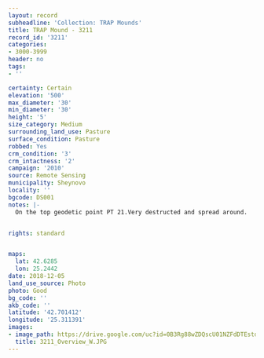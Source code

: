 ```yaml
---
layout: record
subheadline: 'Collection: TRAP Mounds'
title: TRAP Mound - 3211
record_id: '3211'
categories:
- 3000-3999
header: no
tags:
- ''

certainty: Certain
elevation: '500'
max_diameter: '30'
min_diameter: '30'
height: '5'
size_category: Medium
surrounding_land_use: Pasture
surface_condition: Pasture
robbed: Yes
crm_condition: '3'
crm_intactness: '2'
campaign: '2010'
source: Remote Sensing
municipality: Sheynovo
locality: ''
bgcode: DS001
notes: |-
  On the top geodetic point PT 21.Very destructed and spread around.


rights: standard


maps:
  lat: 42.6285
  lon: 25.2442
date: 2018-12-05
land_use_source: Photo
photo: Good
bg_code: ''
akb_code: ''
latitude: '42.701412'
longitude: '25.311391'
images:
- image_path: https://drive.google.com/uc?id=0B3Rg88wZDQscU01NZFdDTEstdzg
  title: 3211_Overview_W.JPG
---
```

